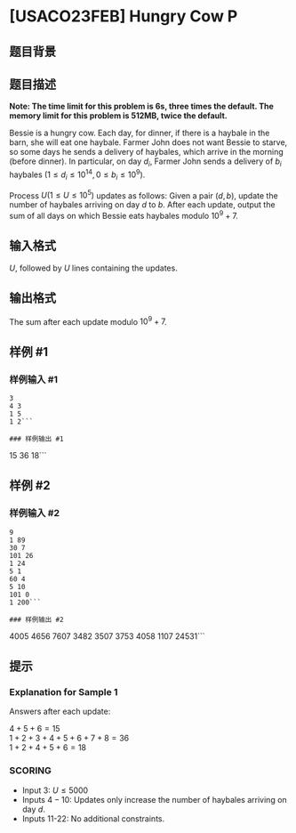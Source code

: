 # [USACO23FEB] Hungry Cow P

## 题目背景



## 题目描述

**Note: The time limit for this problem is 6s, three times the default. The memory limit for this problem is 512MB, twice the default.** 

Bessie is a hungry cow. Each day, for dinner, if there is a haybale in the barn, she will eat one haybale. Farmer John does not want Bessie to starve, so some days he sends a delivery of haybales, which arrive in the morning (before dinner). In particular, on day $d_i$, Farmer John sends a delivery of $b_i$ haybales $(1 \le d_i \le 10^{14}, 0 \le b_i \le 10^9)$.

Process $U(1 \le U \le 10^5)$ updates as follows: Given a pair $(d,b)$, update the number of haybales arriving on day $d$ to $b$. After each update, output the sum of all days on which Bessie eats haybales modulo $10^9+7$. 

## 输入格式

$U$, followed by $U$ lines containing the updates. 

## 输出格式

The sum after each update modulo $10^9+7$. 

## 样例 #1

### 样例输入 #1
```
3
4 3
1 5
1 2```

### 样例输出 #1

```
15
36
18```

## 样例 #2

### 样例输入 #2
```
9
1 89
30 7
101 26
1 24
5 1
60 4
5 10
101 0
1 200```

### 样例输出 #2

```
4005
4656
7607
3482
3507
3753
4058
1107
24531```

## 提示

### Explanation for Sample 1

Answers after each update:

$4+5+6=15$  
$1+2+3+4+5+6+7+8=36$  
$1+2+4+5+6=18$

### SCORING

 - Input $3$: $U \le 5000$
 - Inputs $4-10$: Updates only increase the number of haybales arriving on day $d$.
 - Inputs 11-22: No additional constraints.
